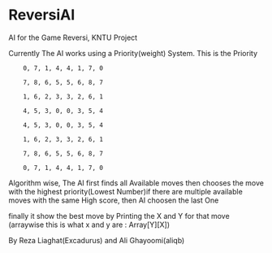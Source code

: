 # ReversiAI

AI for the Game Reversi, KNTU Project

Currently The AI works using a Priority(weight) System. This is the Priority

        0, 7, 1, 4, 4, 1, 7, 0
        
        7, 8, 6, 5, 5, 6, 8, 7
        
        1, 6, 2, 3, 3, 2, 6, 1
        
        4, 5, 3, 0, 0, 3, 5, 4
        
        4, 5, 3, 0, 0, 3, 5, 4
        
        1, 6, 2, 3, 3, 2, 6, 1
        
        7, 8, 6, 5, 5, 6, 8, 7
        
        0, 7, 1, 4, 4, 1, 7, 0
        
Algorithm wise, The AI first finds all Available moves then chooses the move with the highest priority(Lowest Number)if there are multiple available moves with the same High score, then AI choosen the last One

finally it show the best move by Printing the X and Y for that move (arraywise this is what x and y are : Array[Y][X]) 

By Reza Liaghat(Excadurus) and Ali Ghayoomi(aliqb)
